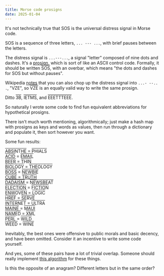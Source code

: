 ```yaml
---
title: Morse code prosigns
date: 2025-01-04
---
```


It's not technically true that SOS is the universal distress signal in Morse code.

SOS is a sequence of three letters, `... --- ...`, with brief pauses between the letters.

The distress signal is `...---...`, a signal "letter" composed of nine dots and dashes. It's a [prosign](https://en.wikipedia.org/wiki/Prosigns_for_Morse_code), which is sort of like an ASCII control code. Formally, it should be written <span style="text-decoration:overline;">SOS</span>, with an overbar, which means "the dots and dashes for SOS but without pauses".

Wikipedia [notes](https://en.wikipedia.org/wiki/SOS) that you can also chop up the distress signal into `...- --.. .`, "VZE", so <span style="text-decoration:overline;">VZE</span> is an equally valid way to write the same prosign.

Ditto <span style="text-decoration:overline;">3B</span>, <span style="text-decoration:overline;">IETMS</span>, and <span style="text-decoration:overline;">EEETTTEEE</span>.

So naturally I wrote some code to find fun equivalent abbreviations for hypothetical prosigns.

There isn't much worth mentioning, algorithmically; just make a hash map with prosigns as keys and words as values, then run through a dictionary and populate it, then sort however you want.

Some fun results:

<span style="text-decoration:overline;">ABSINTHE</span> = <span style="text-decoration:overline;">PHIALS</span>  
<span style="text-decoration:overline;">ACID</span> = <span style="text-decoration:overline;">EMAIL</span>  
<span style="text-decoration:overline;">BEER</span> = <span style="text-decoration:overline;">THIN</span>  
<span style="text-decoration:overline;">BIOLOGY</span> = <span style="text-decoration:overline;">THEOLOGY</span>  
<span style="text-decoration:overline;">BOSS</span> = <span style="text-decoration:overline;">NEWBIE</span>  
<a href="https://en.wikipedia.org/wiki/Time_Cube"><span style="text-decoration:overline;">CUBE</span> = <span style="text-decoration:overline;">TRUTH</span></a>  
<span style="text-decoration:overline;">DADAISM</span> = <span style="text-decoration:overline;">NEWSBEAT</span>  
<span style="text-decoration:overline;">ELECTION</span> = <span style="text-decoration:overline;">FICTION</span>  
<span style="text-decoration:overline;">ENWOVEN</span> = <span style="text-decoration:overline;">LOGIC</span>  
<span style="text-decoration:overline;">HREF</span> = <span style="text-decoration:overline;">SERVE</span>  
<span style="text-decoration:overline;">INTERNET</span> = <span style="text-decoration:overline;">ULTRA</span>  
<span style="text-decoration:overline;">MAINE</span> = <span style="text-decoration:overline;">MAUI</span>  
<span style="text-decoration:overline;">NAMED</span> = <span style="text-decoration:overline;">XML</span>  
<span style="text-decoration:overline;">PERL</span> = <span style="text-decoration:overline;">WILD</span>  
<span style="text-decoration:overline;">WEED</span> = <span style="text-decoration:overline;">WINE</span>  

Inevitably, the best ones were offensive to public morals and basic decency, and have been omitted. Consider it an incentive to write some code yourself.

And yes, some of these pairs have a lot of trivial overlap. Someone should really implement [this algorithm](https://blog.plover.com/lang/anagram-scoring.html) for these things.

Is this the opposite of an anagram? Different letters but in the same order?